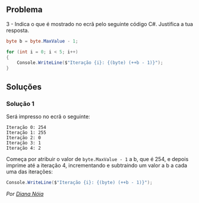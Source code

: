 ## Problema

3 - Indica o que é mostrado no ecrã pelo seguinte código C#. Justifica a tua
resposta.

```cs
byte b = byte.MaxValue - 1;

for (int i = 0; i < 5; i++)
{
    Console.WriteLine($"Iteração {i}: {(byte) (++b - 1)}");
}
```

## Soluções

### Solução 1

Será impresso no ecrã o seguinte:

```
Iteração 0: 254
Iteração 1: 255
Iteração 2: 0
Iteração 3: 1
Iteração 4: 2
```

Começa por atribuir o valor de ``byte.MaxValue - 1`` a b, que é 254, e depois
imprime até a iteração 4, incrementando e subtraindo um valor a b a cada uma das
iterações:

```cs
Console.WriteLine($"Iteração {i}: {(byte) (++b - 1)}");
```

*Por [Diana Nóia](https://github.com/DianaNoia)*